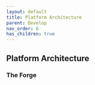 ```yaml
---
layout: default
title: Platform Architecture
parent: Develop
nav_order: 6
has_children: true
---
```


## Platform Architecture

### The Forge

### 
